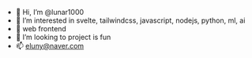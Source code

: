 - 👋 Hi, I’m @lunar1000
- 👀 I’m interested in svelte, tailwindcss, javascript, nodejs, python, ml, ai
- 🌱 web frontend
- 💞️ I’m looking to project is fun 
- 📫 eluny@naver.com

<!---
lunar1000/lunar1000 is a ✨ special ✨ repository because its `README.md` (this file) appears on your GitHub profile.
You can click the Preview link to take a look at your changes.
--->
